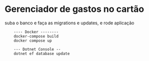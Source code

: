 # Gerenciador de gastos no cartão

suba o banco e faça as migrations e updates, e rode aplicação
<br>
```
    ---- Docker --------
    docker-compose build 
    docker compose up
    
    --- Dotnet Console --
    dotnet ef database update
```
